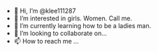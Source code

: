 - 👋 Hi, I’m @klee111287
- 👀 I’m interested in girls. Women. Call me.
- 🌱 I’m currently learning how to be a ladies man.
- 💞️ I’m looking to collaborate on...
- 📫 How to reach me ...

<!---
klee111287/klee111287 is a ✨ special ✨ repository because its `README.md` (this file) appears on your GitHub profile.
You can click the Preview link to take a look at your changes.
--->
